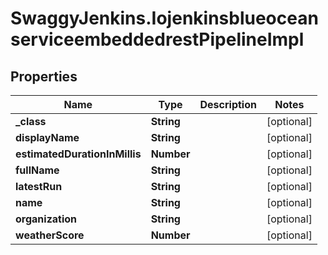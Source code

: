 # SwaggyJenkins.IojenkinsblueoceanserviceembeddedrestPipelineImpl

## Properties
Name | Type | Description | Notes
------------ | ------------- | ------------- | -------------
**_class** | **String** |  | [optional] 
**displayName** | **String** |  | [optional] 
**estimatedDurationInMillis** | **Number** |  | [optional] 
**fullName** | **String** |  | [optional] 
**latestRun** | **String** |  | [optional] 
**name** | **String** |  | [optional] 
**organization** | **String** |  | [optional] 
**weatherScore** | **Number** |  | [optional] 


